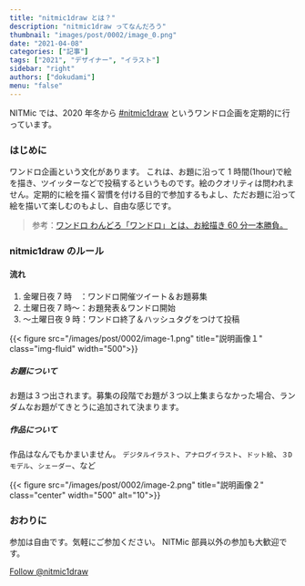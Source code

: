 ```yaml
---
title: "nitmic1draw とは？"
description: "nitmic1draw ってなんだろう"
thumbnail: "images/post/0002/image_0.png"
date: "2021-04-08"
categories: ["記事"]
tags: ["2021", "デザイナー", "イラスト"]
sidebar: "right"
authors: ["dokudami"]
menu: "false"
---
```


NITMic では、2020 年冬から [#nitmic1draw](https://x.com/search?q=%23nitmic1draw&src=hashtag_click&f=live) というワンドロ企画を定期的に行っています。

### はじめに

ワンドロ企画という文化があります。
これは、お題に沿って 1 時間(1hour)で絵を描き、ツイッターなどで投稿するというものです。絵のクオリティは問われません。定期的に絵を描く習慣を付ける目的で参加するもよし、ただお題に沿って絵を描いて楽しむのもよし、自由な感じです。

> 参考：[ワンドロ わんどろ「ワンドロ」とは、お絵描き 60 分一本勝負。](https://dic.pixiv.net/a/%E3%83%AF%E3%83%B3%E3%83%89%E3%83%AD)

### nitmic1draw のルール

#### 流れ

1. 金曜日夜 7 時　：ワンドロ開催ツイート＆お題募集
2. 土曜日夜 7 時～：お題発表＆ワンドロ開始
3. ～土曜日夜 9 時：ワンドロ終了＆ハッシュタグをつけて投稿

<div class="col">
    <div class="row justify-content-center">
        {{< figure src="/images/post/0002/image-1.png" title="説明画像１" class="img-fluid" width="500">}}
    </div>
</div>

##### お題について

お題は３つ出されます。募集の段階でお題が３つ以上集まらなかった場合、ランダムなお題がてきとうに追加されて決まります。

##### 作品について

作品はなんでもかまいません。
`デジタルイラスト`、`アナログイラスト`、`ドット絵`、`３Dモデル`、`シェーダー`、など

<div class="col">
    <div class="row justify-content-center">
        {{< figure src="/images/post/0002/image-2.png" title="説明画像２" class="center" width="500" alt="10">}}
    </div>
</div>

### おわりに

参加は自由です。気軽にご参加ください。
NITMic 部員以外の参加も大歓迎です。

<a href="https://x.com/nitmic1draw?ref_src=twsrc%5Etfw" class="twitter-follow-button" data-show-count="false">Follow @nitmic1draw</a><script async src="https://platform.twitter.com/widgets.js" charset="utf-8"></script>

<link href="/dist/css/center.css" rel="stylesheet">

